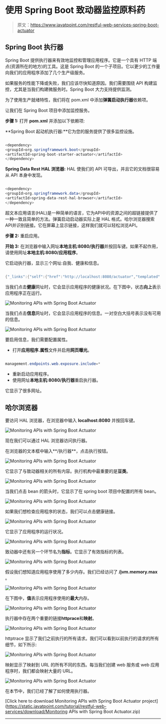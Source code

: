 # 使用 Spring Boot 致动器监控原料药

> 原文：<https://www.javatpoint.com/restful-web-services-spring-boot-actuator>

## Spring Boot 执行器

Spring Boot 提供执行器来有效地监控和管理应用程序。它是一个具有 HTTP 端点(资源所在的地方)的工具。这是 Spring Boot 的一个子项目。它以更少的工作量向我们的应用程序添加了几个生产级服务。

如果服务的性能下降或失败，我们应该尽快知道原因。我们需要围绕 API 构建监控，尤其是当我们构建微服务时。Spring Boot 大力支持提供监测。

为了使用生产就绪特性，我们将在 pom.xml 中添加**弹簧启动执行器**依赖项。

让我们在 Spring Boot 项目中添加监控服务。

**步骤 1:** 打开 **pom.xml** 并添加以下依赖项:

**Spring Boot 起动机执行器:**它为您的服务提供了很多监控设施。

```java

<dependency>
<groupId>org.springframework.boot</groupId>
<artifactId>spring-boot-starter-actuator</artifactId>
</dependency>

```

**Spring Data Rest HAL 浏览器:** HAL 使我们的 API 可导出，并且它的文档很容易从 API 本身中发现。

```java

<dependency>
<groupId>org.springframework.data</groupId>
<artifactId>spring-data-rest-hal-browser</artifactId>
</dependency>

```

超文本应用语言(HAL)是一种简单的语言，它为API中的资源之间的超链接提供了一种一致且简单的方法。弹簧启动启动器实际上是 HAL 格式。哈尔浏览器搜索API并识别链接。它在屏幕上显示链接，这样我们就可以轻松浏览API。

**步骤 2:** 重启应用。

**开始 3:** 在浏览器中输入网址**本地主机:8080/执行器**并按回车键。如果不起作用，请使用网址**本地主机:8080/应用程序**。

它启动执行器，显示三个网址:自我、健康和信息。

```java

{"_links":{"self":{"href":"http://localhost:8080/actuator","templated":false},"health":{"href":"http://localhost:8080/actuator/health","templated":false},"health-component":{"href":"http://localhost:8080/actuator/health/{component}","templated":true},"health-component-instance":{"href":"http://localhost:8080/actuator/health/{component}/{instance}","templated":true},"info":{"href":"http://localhost:8080/actuator/info","templated":false}}}

```

当我们点击**健康**网址时，它会显示应用程序的健康状况。在下图中，状态**向上**表示应用程序正在运行。

![Monitoring APIs with Spring Boot Actuator](../img/b2f8461472dccdbed209ce2d28d95dec.png)

当我们点击**信息**网址时，它会显示应用程序的信息。一对空白大括号表示没有可用的信息。

![Monitoring APIs with Spring Boot Actuator](../img/bdb5e6ad572e8d7d05b91e69c7574536.png)

要启用信息，我们需要配置属性。

*   打开**应用程序.属性**文件并启用**网页曝光**。

```java

management.endpoints.web.exposure.include=*

```

*   重新启动应用程序。
*   使用网址**本地主机:8080/执行器**重启执行器。

它显示了很多网址。

## 哈尔浏览器

要访问 HAL 浏览器，在浏览器中输入 **localhost:8080** 并按回车键。

![Monitoring APIs with Spring Boot Actuator](../img/054517bd8f1180b28835dfb4bc4b1d44.png)

现在我们可以通过 HAL 浏览器访问执行器。

在浏览器的文本框中输入**/执行器**，点击执行按钮。

![Monitoring APIs with Spring Boot Actuator](../img/ff964eeb367a929c8897475b3663d69c.png)

它显示了与致动器相关的所有内容。执行机构中最重要的是**豆类**。

![Monitoring APIs with Spring Boot Actuator](../img/feaf7d853aa7f5e85d6aa6ad4946934e.png)

当我们点击 bean 的箭头时，它显示了在 spring boot 项目中配置的所有 bean。

![Monitoring APIs with Spring Boot Actuator](../img/224345cd9b0b043e0d6e0cf6aaee2d75.png)

如果我们想检查应用程序的状态，我们可以点击健康链接。

![Monitoring APIs with Spring Boot Actuator](../img/2ef44aadb705b3b355cd8e27532a5910.png)

它显示了应用程序的运行状况。

![Monitoring APIs with Spring Boot Actuator](../img/cfb1ffff1a6e0d0317c3ba7c4b601a06.png)

致动器中还有另一个环节名为**指标**。它显示了有效指标的列表。

![Monitoring APIs with Spring Boot Actuator](../img/2645e01ef6fd8ea0e195d62983623d06.png)

假设我们想知道应用程序使用了多少内存。我们已经访问了 **/jvm.memory.max** 。

![Monitoring APIs with Spring Boot Actuator](../img/7378796335200f296342c88d79623bc1.png)

在下图中，**值**表示应用程序使用的**最大**内存。

![Monitoring APIs with Spring Boot Actuator](../img/3525f1a2efa535951b88bf3e31f75093.png)

执行器中存在两个重要的链接**httprace**和**映射**。

![Monitoring APIs with Spring Boot Actuator](../img/703fcc5438998fc667fdef6eb7afb6c9.png)

httptrace 显示了我们之前执行的所有请求。我们可以看到以前执行的请求的所有细节，如下所示:

![Monitoring APIs with Spring Boot Actuator](../img/6bf84d1284fa06024a32b2bf0404216d.png)

映射显示了映射到 URL 的所有不同的东西。每当我们创建 web 服务或 web 应用程序时，我们都会映射大量的 URL。

![Monitoring APIs with Spring Boot Actuator](../img/a62f183ca6fa273caf584a0daf11089b.png)

在本节中，我们已经了解了如何使用执行器。

[Click here to download Monitoring APIs with Spring Boot Actuator project](https://static.javatpoint.com/tutorial/restful-web-services/download/Monitoring APIs with Spring Boot Actuator.zip)

* * *